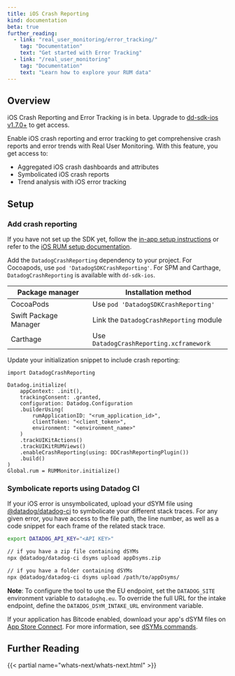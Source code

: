 ```yaml
---
title: iOS Crash Reporting
kind: documentation
beta: true
further_reading:
  - link: "real_user_monitoring/error_tracking/"
    tag: "Documentation"
    text: "Get started with Error Tracking"
  - link: "/real_user_monitoring"
    tag: "Documentation"
    text: "Learn how to explore your RUM data"
---
```

## Overview

<div class="alert alert-info"><p>iOS Crash Reporting and Error Tracking is in beta. Upgrade to <a href="https://github.com/DataDog/dd-sdk-ios/releases">dd-sdk-ios v1.7.0+</a> to get access.</p>
</div>

Enable iOS crash reporting and error tracking to get comprehensive crash reports and error trends with Real User Monitoring. With this feature, you get access to:

 - Aggregated iOS crash dashboards and attributes
 - Symbolicated iOS crash reports
 - Trend analysis with iOS error tracking

## Setup

### Add crash reporting 

If you have not set up the SDK yet, follow the [in-app setup instructions][1] or refer to the [iOS RUM setup documentation][2]. 

Add the `DatadogCrashReporting` dependency to your project. For Cocoapods, use `pod 'DatadogSDKCrashReporting'`. For SPM and Carthage, `DatadogCrashReporting` is available with `dd-sdk-ios`.

| Package manager            | Installation method                                                                         |
|----------------------------|-------------------------------------------------------|
| CocoaPods                  | Use `pod 'DatadogSDKCrashReporting'`                      |
| Swift Package Manager      | Link the `DatadogCrashReporting` module                   |
| Carthage                   | Use `DatadogCrashReporting.xcframework`               |


Update your initialization snippet to include crash reporting:

```
import DatadogCrashReporting

Datadog.initialize(
    appContext: .init(),
    trackingConsent: .granted,
    configuration: Datadog.Configuration
    .builderUsing(
        rumApplicationID: "<rum_application_id>",
        clientToken: "<client_token>",
        environment: "<environment_name>"
    )
    .trackUIKitActions()
    .trackUIKitRUMViews()
    .enableCrashReporting(using: DDCrashReportingPlugin())
    .build()
)
Global.rum = RUMMonitor.initialize()
```

### Symbolicate reports using Datadog CI

If your iOS error is unsymbolicated, upload your dSYM file using [@datadog/datadog-ci][5] to symbolicate your different stack traces. For any given error, you have access to the file path, the line number, as well as a code snippet for each frame of the related stack trace. 

```sh
export DATADOG_API_KEY="<API KEY>"

// if you have a zip file containing dSYMs
npx @datadog/datadog-ci dsyms upload appDsyms.zip

// if you have a folder containing dSYMs
npx @datadog/datadog-ci dsyms upload /path/to/appDsyms/
```

**Note**: To configure the tool to use the EU endpoint, set the `DATADOG_SITE` environment variable to `datadoghq.eu`. To override the full URL for the intake endpoint, define the `DATADOG_DSYM_INTAKE_URL` environment variable. 

If your application has Bitcode enabled, download your app's dSYM files on [App Store Connect][7]. For more information, see [dSYMs commands][8].


## Further Reading

{{< partial name="whats-next/whats-next.html" >}}

[1]: https://app.datadoghq.com/rum/application/create
[2]: /real_user_monitoring/ios
[3]: https://github.com/DataDog/dd-sdk-ios/releases
[4]: https://github.com/DataDog/datadog-ci
[5]: https://www.npmjs.com/package/@datadog/datadog-ci
[6]: https://www.npmjs.com/package/npx
[7]: https://appstoreconnect.apple.com/
[8]: https://github.com/DataDog/datadog-ci/blob/master/src/commands/dsyms/README.md
